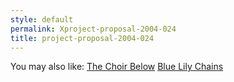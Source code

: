 ```yaml
---
style: default
permalink: Xproject-proposal-2004-024
title: project-proposal-2004-024
---
```

You may also like:
[The Choir Below](http://scp-wiki.net/the-choir-below)
[Blue Lily Chains](http://scp-wiki.net/blue-lily-chains)